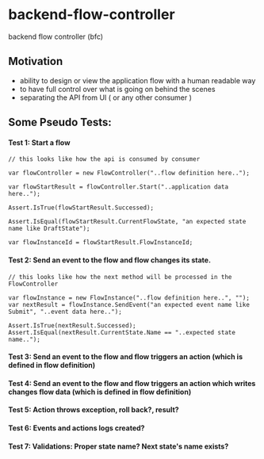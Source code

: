 # backend-flow-controller
backend flow controller (bfc)

## Motivation
- ability to design or view the application flow with a human readable way
- to have full control over what is going on behind the scenes
- separating the API from UI ( or any other consumer )


## Some Pseudo Tests:

#### Test 1: Start a flow
```
// this looks like how the api is consumed by consumer

var flowController = new FlowController("..flow definition here..");

var flowStartResult = flowController.Start("..application data here..");

Assert.IsTrue(flowStartResult.Successed);

Assert.IsEqual(flowStartResult.CurrentFlowState, "an expected state name like DraftState");

var flowInstanceId = flowStartResult.FlowInstanceId;

```

#### Test 2: Send an event to the flow and flow changes its state.
```
// this looks like how the next method will be processed in the FlowController

var flowInstance = new FlowInstance("..flow definition here..", "");
var nextResult = flowInstance.SendEvent("an expected event name like Submit", "..event data here..");

Assert.IsTrue(nextResult.Successed);
Assert.IsEqual(nextResult.CurrentState.Name == "..expected state name..");

```

#### Test 3: Send an event to the flow and flow triggers an action (which is defined in flow definition)

#### Test 4: Send an event to the flow and flow triggers an action which writes changes flow data (which is defined in flow definition)

#### Test 5: Action throws exception, roll back?, result?

#### Test 6: Events and actions logs created?

#### Test 7: Validations: Proper state name? Next state's name exists?
